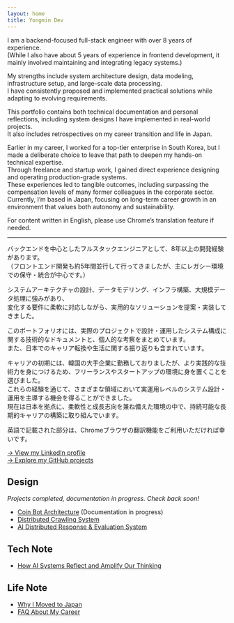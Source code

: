```yaml
---
layout: home
title: Yongmin Dev
---
```


I am a backend-focused full-stack engineer with over 8 years of experience.  
(While I also have about 5 years of experience in frontend development, it mainly involved maintaining and integrating legacy systems.)

My strengths include system architecture design, data modeling, infrastructure setup, and large-scale data processing.  
I have consistently proposed and implemented practical solutions while adapting to evolving requirements.

This portfolio contains both technical documentation and personal reflections, including system designs I have implemented in real-world projects.  
It also includes retrospectives on my career transition and life in Japan.

Earlier in my career, I worked for a top-tier enterprise in South Korea, but I made a deliberate choice to leave that path to deepen my hands-on technical expertise.  
Through freelance and startup work, I gained direct experience designing and operating production-grade systems.  
These experiences led to tangible outcomes, including surpassing the compensation levels of many former colleagues in the corporate sector.  
Currently, I’m based in Japan, focusing on long-term career growth in an environment that values both autonomy and sustainability.

For content written in English, please use Chrome’s translation feature if needed.


---
バックエンドを中心としたフルスタックエンジニアとして、8年以上の開発経験があります。  
（フロントエンド開発も約5年間並行して行ってきましたが、主にレガシー環境での保守・統合が中心です。）

システムアーキテクチャの設計、データモデリング、インフラ構築、大規模データ処理に強みがあり、  
変化する要件に柔軟に対応しながら、実用的なソリューションを提案・実装してきました。

このポートフォリオには、実際のプロジェクトで設計・運用したシステム構成に関する技術的なドキュメントと、個人的な考察をまとめています。  
また、日本でのキャリア転換や生活に関する振り返りも含まれています。

キャリアの初期には、韓国の大手企業に勤務しておりましたが、より実践的な技術力を身につけるため、フリーランスやスタートアップの環境に身を置くことを選びました。  
これらの経験を通じて、さまざまな領域において実運用レベルのシステム設計・運用を主導する機会を得ることができました。  
現在は日本を拠点に、柔軟性と成長志向を兼ね備えた環境の中で、持続可能な長期的キャリアの構築に取り組んでいます。

英語で記載された部分は、Chromeブラウザの翻訳機能をご利用いただければ幸いです。



[→ View my LinkedIn profile](https://www.linkedin.com/in/yongmin-park-7156181a0/)  
[→ Explore my GitHub projects](https://github.com/pym505)

## Design
*Projects completed, documentation in progress. Check back soon!*
- [Coin Bot Architecture](./design/coin-bot) (Documentation in progress)
- [Distributed Crawling System](./design/decentralized-crawling) 
- [AI Distributed Response & Evaluation System](./design/ai-evaluation-system)

## Tech Note
- [How AI Systems Reflect and Amplify Our Thinking](./tech-note/AI_Amplification_Ideological_Reinforcement)

## Life Note
- [Why I Moved to Japan](./life-note/Why-I-Moved-to-Japan)
- [FAQ About My Career](./life-note/FAQ-About-My-Career)
